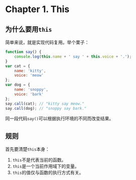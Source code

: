 # Chapter 1. This

## 为什么要用`this`

简单来说，就是实现代码复用。举个栗子：

```javascript
function say() {
    console.log(this.name + ' say ' + this.voice + '.');
}
var cat = {
    name: 'kitty',
    voice: 'meow'
};
var dog = {
    name: 'snoppy',
    voice: 'bark'
};
say.call(cat); // "kitty say meow."
say.call(dog); // "snoppy say bark."
```

同一段代码`say()`可以根据执行环境的不同而改变结果。

## 规则

首先要清楚`this`本身：

1. `this`不是代表当前的函数。
2. `this`是一个当前作用域下的变量。
3. `this`的值仅与函数的执行方式有关。
